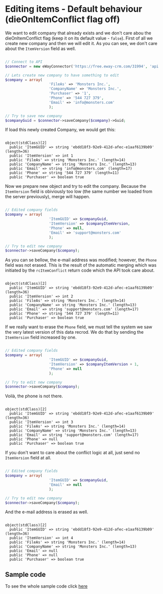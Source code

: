 
# Editing items - Default behaviour (dieOnItemConflict flag off)

We want to edit company that already exists and we don't care abou the dieOnItemConflict flag (keep it on its default value - `false`). First of all we create new company and then we will edit it. As you can see, we don't care about the `ItemVersion` field as well. 

```php

// Connect to API
$connector = new eWayConnector('https://free.eway-crm.com/31994', 'api', 'ApiTrial@eWay-CRM');

// Lets create new company to have something to edit
$company = array(
                    'FileAs' => 'Monsters Inc.', 
                    'CompanyName' => 'Monsters Inc.',
                    'Purchaser' => '1',
                    'Phone' => '544 727 379',
                    'Email' => 'info@monsters.com'
                    );

// Try to save new company
$companyGuid = $connector->saveCompany($company)->Guid;

```

If load this newly created Company, we would get this:
```console

object(stdClass)[2]
  public 'ItemGUID' => string 'ebdd18f3-92e9-412d-afec-e1aaf6139b09' (length=36)
  public 'ItemVersion' => int 1
  public 'FileAs' => string 'Monsters Inc.' (length=14)
  public 'CompanyName' => string 'Monsters Inc.' (length=13)
  public 'Email' => string 'info@monsters.com' (length=17)
  public 'Phone' => string '544 727 379' (length=11)
  public 'Purchaser' => boolean true

```

Now we prepare new object and try to edit the company. Because the `ItemVersion` field is obiviously too low (the same number we loaded from the server previously), merge will happen.
```php

// Edited company fields
$company = array(
                    'ItemGUID' => $companyGuid,
                    'ItemVersion' => $companyItemVersion,
                    'Phone' => null,
                    'Email' => 'support@monsters.com'
                    );

// Try to edit new company
$connector->saveCompany($company);

```


As you can se bellow, the e-mail address was modified; however, the `Phone` field was not erased. This is the result of the automatic merging which was initiated by the `rcItemConflict` return code which the API took care about.
```console

object(stdClass)[2]
  public 'ItemGUID' => string 'ebdd18f3-92e9-412d-afec-e1aaf6139b09' (length=36)
  public 'ItemVersion' => int 2
  public 'FileAs' => string 'Monsters Inc.' (length=14)
  public 'CompanyName' => string 'Monsters Inc.' (length=13)
  public 'Email' => string 'support@monsters.com' (length=17)
  public 'Phone' => string '544 727 379' (length=11)
  public 'Purchaser' => boolean true

```

If we really want to erase the `Phone` field, we must tell the system we saw the very latest version of this data recrod. We do that by sending the `ItemVersion` field increased by one.
```php

// Edited company fields
$company = array(
                    'ItemGUID' => $companyGuid,
                    'ItemVersion' => $companyItemVersion + 1,
                    'Phone' => null
                    );

// Try to edit new company
$connector->saveCompany($company);

```

Voilà, the phone is not there.
```console

object(stdClass)[2]
  public 'ItemGUID' => string 'ebdd18f3-92e9-412d-afec-e1aaf6139b09' (length=36)
  public 'ItemVersion' => int 3
  public 'FileAs' => string 'Monsters Inc.' (length=14)
  public 'CompanyName' => string 'Monsters Inc.' (length=13)
  public 'Email' => string 'support@monsters.com' (length=17)
  public 'Phone' => null
  public 'Purchaser' => boolean true

```

If you don't want to care about the conflict logic at all, just send no `ItemVersion` field at all.
```php

// Edited company fields
$company = array(
                    'ItemGUID' => $companyGuid,
                    'Email' => null
                    );

// Try to edit new company
$connector->saveCompany($company);

```

And the e-mail address is erased as well.
```console

object(stdClass)[2]
  public 'ItemGUID' => string 'ebdd18f3-92e9-412d-afec-e1aaf6139b09' (length=36)
  public 'ItemVersion' => int 4
  public 'FileAs' => string 'Monsters Inc.' (length=14)
  public 'CompanyName' => string 'Monsters Inc.' (length=13)
  public 'Email' => null
  public 'Phone' => null
  public 'Purchaser' => boolean true

```

## Sample code
To see the whole sample code click [here](sample_code.php)